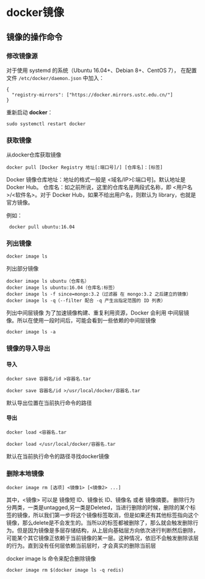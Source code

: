 # docker镜像
## 镜像的操作命令

### 修改镜像源

对于使用 systemd 的系统（Ubuntu 16.04+、Debian 8+、CentOS 7）， 在配置文件 `/etc/docker/daemon.json` 中加入：

```
{
  "registry-mirrors": ["https://docker.mirrors.ustc.edu.cn/"]
}
```

重新启动 **docker**：

```
sudo systemctl restart docker
```

### 获取镜像

从docker仓库获取镜像

```
docker pull [Docker Registry 地址[:端口号]/] [仓库名]：[标签]
```

Docker 镜像仓库地址：地址的格式一般是 <域名/IP>[:端口号]。默认地址是 Docker Hub。
仓库名：如之前所说，这里的仓库名是两段式名称，即 <用户名>/<软件名>。对于 Docker Hub，如果不给出用户名，则默认为 library，也就是官方镜像。

例如：

```
 docker pull ubuntu:16.04
```

### 列出镜像

```
docker image ls
```

列出部分镜像

```
docker image ls ubuntu（仓库名）
docker image ls ubuntu:16.04（仓库名:标签）
docker image ls -f since=mongo:3.2（过滤器 在 mongo:3.2 之后建立的镜像）
docker image ls -q（--filter 配合 -q 产生出指定范围的 ID 列表）
```

列出中间层镜像
为了加速镜像构建、重复利用资源，Docker 会利用 中间层镜像。所以在使用一段时间后，可能会看到一些依赖的中间层镜像

```
docker image ls -a
```

### 镜像的导入导出

#### 导入

```
docker save 容器名/id >容器名.tar

docker save 容器名/id >/usr/local/docker/容器名.tar
```

默认导出位置在当前执行命令的路径

#### 导出

```
docker load <容器名.tar

docker load </usr/local/docker/容器名.tar
```

默认在当前执行命令的路径寻找docker镜像

### 删除本地镜像

```
docker image rm [选项] <镜像1> [<镜像2> ...]
```

其中，<镜像> 可以是 镜像短 ID、镜像长 ID、镜像名 或者 镜像摘要。
删除行为分两类，一类是untagged,另一类是Deleted，当进行删除的时候，删除的某个标签的镜像，所以我们第一步将这个镜像标签取消，但是如果还有其他标签指向这个镜像，那么delete是不会发生的。当所以的标签都被删除了，那么就会触发删除行为。但是因为镜像是多层存储结构，从上层向基础层方向依次进行判断然后删除，可能某个其它镜像正依赖于当前镜像的某一层。这种情况，依旧不会触发删除该层的行为。直到没有任何层依赖当前层时，才会真实的删除当前层

docker image ls 命令来配合删除镜像

```
docker image rm $(docker image ls -q redis)
```